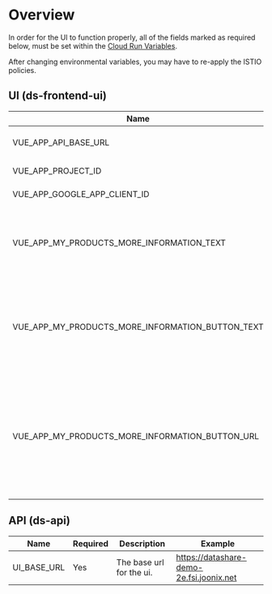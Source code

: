 # Overview
In order for the UI to function properly, all of the fields marked as required below, must be set within the [Cloud Run Variables](https://cloud.google.com/run/docs/configuring/environment-variables).

After changing environmental variables, you may have to re-apply the ISTIO policies.


## UI (ds-frontend-ui)
| Name | Required | Description | Example |
|-|-|-|-|
| VUE_APP_API_BASE_URL | Yes | The base url for the API. | https://api.datashare-demo-2e.fsi.joonix.net/v1alpha |
| VUE_APP_PROJECT_ID | Yes | The GCP Project Id. | datashare-2e |
| VUE_APP_GOOGLE_APP_CLIENT_ID | Yes | The OAuth Client Id. | 8xxxxxxxxxx-xxxxxxxxxxx.apps.googleusercontent.com |
| VUE_APP_MY_PRODUCTS_MORE_INFORMATION_TEXT | Optional | The text to display in a banner at the top of the 'My Dashboard' page. | To grant access to additional users, please click for further information. |
| VUE_APP_MY_PRODUCTS_MORE_INFORMATION_BUTTON_TEXT | Optional | The text for the more information button in the banner at the top of the 'My Dashboard' page.  | More Information |
| VUE_APP_MY_PRODUCTS_MORE_INFORMATION_BUTTON_URL | Optional | The url to open when the more information button is clicked within the banner at the top of the 'My Dashboard' page. | https://google.com |

## API (ds-api)
| Name | Required | Description | Example |
|-|-|-|-|
| UI_BASE_URL | Yes | The base url for the ui. | https://datashare-demo-2e.fsi.joonix.net |
